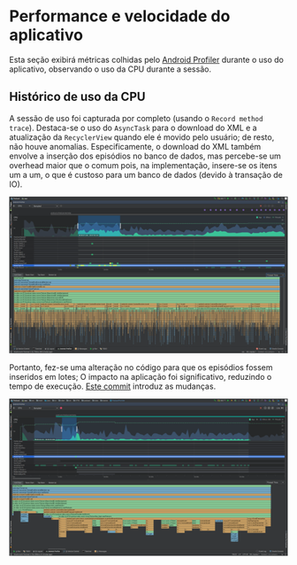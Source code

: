 # Performance e velocidade do aplicativo

Esta seção exibirá métricas colhidas pelo [Android Profiler](https://developer.android.com/studio/profile/android-profiler.html) durante o uso do aplicativo, observando o uso da CPU durante a sessão.

## Histórico de uso da CPU

A sessão de uso foi capturada por completo (usando o `Record method trace`). Destaca-se o uso do `AsyncTask` para o download do XML e a atualização da `RecyclerView` quando ele é movido pelo usuário; de resto, não houve anomalias. Especificamente, o download do XML também envolve a inserção dos episódios no banco de dados, mas percebe-se um overhead maior que o comum pois, na implementação, insere-se os itens um a um, o que é custoso para um banco de dados (devido à transação de IO).

![Saída do Android Profiler para a implementação antiga](https://raw.githubusercontent.com/dijckstra/exercicio-podcast/assets/cpu-1.png)

Portanto, fez-se uma alteração no código para que os episódios fossem inseridos em lotes; O impacto na aplicação foi significativo, reduzindo o tempo de execução. [Este commit](https://github.com/dijckstra/exercicio-podcast/commit/8153d4773b0291806dadb221bbc625ec3794c859) introduz as mudanças.

![Saída do Android Profiler para a implementação nova](https://raw.githubusercontent.com/dijckstra/exercicio-podcast/assets/cpu-2.png)